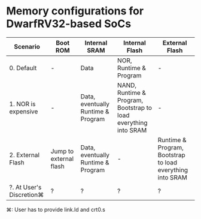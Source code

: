 # Memory configurations for DwarfRV32-based SoCs

| Scenario | Boot ROM | Internal SRAM | Internal Flash | External Flash |
| - | - | - | - | - |
| 0. Default | - | Data | NOR, Runtime & Program | -
| 1. NOR is expensive | - | Data, eventually Runtime & Program | NAND, Runtime & Program, Bootstrap to load everything into SRAM | - |
| 2. External Flash | Jump to external flash | Data, eventually Runtime & Program | - | Runtime & Program, Bootstrap to load everything into SRAM
| ?. At User's Discretion⌘  | ? | ? | ? | ? |

⌘: User has to provide link.ld and crt0.s
